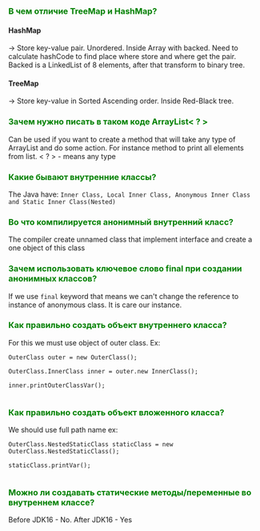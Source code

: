 <h3 style="color:green">В чем отличие TreeMap и HashMap?</h3>
<h4>HashMap</h4> -> Store key-value pair. Unordered. Inside Array with backed. Need to calculate hashCode to find place where store and where get the pair. Backed is a LinkedList of 8 elements, after that transform to binary tree.

<h4>TreeMap</h4> -> Store key-value in Sorted Ascending order. Inside Red-Black tree.

<h3 style="color:green">Зачем нужно писать в таком коде ArrayList< ? ></h3>
Can be used if you want to create a method that will take any type of ArrayList and do some action.
For instance method to print all elements from list. < ? > - means any type

<h3 style="color:green">Какие бывают внутренние классы?</h3>
The Java have: <code>Inner Class, Local Inner Class, Anonymous Inner Class and Static Inner Class(Nested)</code>

<h3 style="color:green">Во что компилируется анонимный внутренний класс?</h3>
The compiler create unnamed class that implement interface and create a one object of this class

<h3 style="color:green">Зачем использовать ключевое слово final при создании анонимных классов?</h3>
If we use <code>final</code> keyword that means we can't change the reference to instance of anonymous class.
It is care our instance.

<h3 style="color:green">Как правильно создать объект внутреннего класса?</h3>
For this we must use object of outer class. Ex:<br>
<code>
OuterClass outer = new OuterClass();<br>
OuterClass.InnerClass inner = outer.new InnerClass();<br>
inner.printOuterClassVar();<br>
</code>

<h3 style="color:green">Как правильно создать объект вложенного класса?</h3>
We should use full path name ex:<br>
<code>
OuterClass.NestedStaticClass staticClass = new OuterClass.NestedStaticClass();<br>
staticClass.printVar();<br>
</code>

<h3 style="color:green">Можно ли создавать статические методы/переменные во внутреннем классе?</h3>
Before JDK16 - No. After JDK16 - Yes
